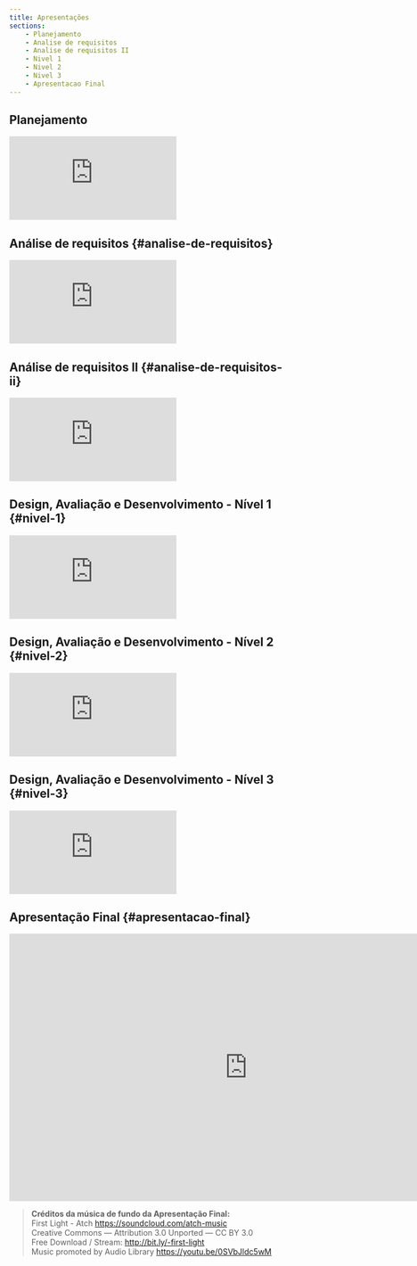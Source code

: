 ```yaml
---
title: Apresentações
sections:
    - Planejamento
    - Analise de requisitos
    - Analise de requisitos II
    - Nivel 1
    - Nivel 2
    - Nivel 3
    - Apresentacao Final
---
```


## Planejamento

<div class="embed-responsive embed-responsive-16by9">
   <iframe src="https://www.youtube.com/embed/9ybRYMbVXVc" frameborder="0" allow="accelerometer; autoplay; clipboard-write; encrypted-media; gyroscope; picture-in-picture" allowfullscreen></iframe>
</div>


## Análise de requisitos {#analise-de-requisitos}

<div class="embed-responsive embed-responsive-16by9">
<iframe src="https://www.youtube.com/embed/Q5MuwS5Wh48" frameborder="0" allow="accelerometer; autoplay; clipboard-write; encrypted-media; gyroscope; picture-in-picture" allowfullscreen></iframe>
</div>

## Análise de requisitos II {#analise-de-requisitos-ii}

<div class="embed-responsive embed-responsive-16by9">
<iframe src="https://www.youtube.com/embed/p2pqxMy0VUQ" title="YouTube video player" frameborder="0" allow="accelerometer; autoplay; clipboard-write; encrypted-media; gyroscope; picture-in-picture" allowfullscreen></iframe>
</div>

## Design, Avaliação e Desenvolvimento - Nível 1 {#nivel-1}

<div class="embed-responsive embed-responsive-16by9">
<iframe src="https://www.youtube.com/embed/hkDJC6YIgU8" title="YouTube video player" frameborder="0" allow="accelerometer; autoplay; clipboard-write; encrypted-media; gyroscope; picture-in-picture" allowfullscreen></iframe>
</div>

## Design, Avaliação e Desenvolvimento - Nível 2 {#nivel-2}

<div class="embed-responsive embed-responsive-16by9">
<iframe src="https://www.youtube.com/embed/vTJlehRZjyE" title="YouTube video player" frameborder="0" allow="accelerometer; autoplay; clipboard-write; encrypted-media; gyroscope; picture-in-picture" allowfullscreen></iframe>
</div>

## Design, Avaliação e Desenvolvimento - Nível 3 {#nivel-3}

<div class="embed-responsive embed-responsive-16by9">
<iframe src="https://www.youtube.com/embed/6Ae74anVfyo" title="YouTube video player" frameborder="0" allow="accelerometer; autoplay; clipboard-write; encrypted-media; gyroscope; picture-in-picture" allowfullscreen></iframe>
</div>

## Apresentação Final {#apresentacao-final}

<div class="embed-responsive embed-responsive-16by9">
<iframe width="853" height="480" src="https://www.youtube.com/embed/VwAdPDtJAlE" title="YouTube video player" frameborder="0" allow="accelerometer; autoplay; clipboard-write; encrypted-media; gyroscope; picture-in-picture" allowfullscreen></iframe>
</div>

> **Créditos da música de fundo da Apresentação Final:**<br>First Light - Atch https://soundcloud.com/atch-music<br>Creative Commons — Attribution 3.0 Unported — CC BY 3.0<br>Free Download / Stream: http://bit.ly/-first-light<br>Music promoted by Audio Library https://youtu.be/0SVbJldc5wM